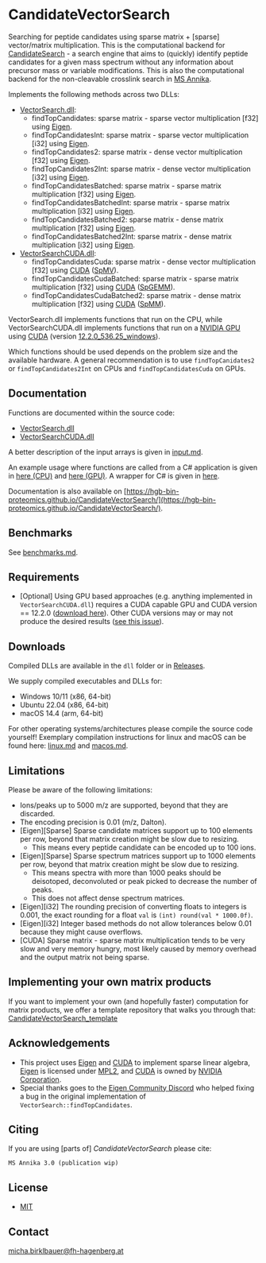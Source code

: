 # CandidateVectorSearch

Searching for peptide candidates using sparse matrix + [sparse] vector/matrix multiplication. This is the computational backend for
[CandidateSearch](https://github.com/hgb-bin-proteomics/CandidateSearch) - a search engine that aims to (quickly) identify peptide candidates for
a given mass spectrum without any information about precursor mass or variable modifications. This is also the computational backend for the
non-cleavable crosslink search in [MS Annika](https://github.com/hgb-bin-proteomics/MSAnnika).

Implements the following methods across two DLLs:
- [VectorSearch.dll](https://github.com/hgb-bin-proteomics/CandidateVectorSearch/blob/master/VectorSearch/dllmain.cpp):
  - findTopCandidates: sparse matrix - sparse vector multiplication [f32] using [Eigen](https://eigen.tuxfamily.org/).
  - findTopCandidatesInt: sparse matrix - sparse vector multiplication [i32] using [Eigen](https://eigen.tuxfamily.org/).
  - findTopCandidates2: sparse matrix - dense vector multiplication [f32] using [Eigen](https://eigen.tuxfamily.org/).
  - findTopCandidates2Int: sparse matrix - dense vector multiplication [i32] using [Eigen](https://eigen.tuxfamily.org/).
  - findTopCandidatesBatched: sparse matrix - sparse matrix multiplication [f32] using [Eigen](https://eigen.tuxfamily.org/).
  - findTopCandidatesBatchedInt: sparse matrix - sparse matrix multiplication [i32] using [Eigen](https://eigen.tuxfamily.org/).
  - findTopCandidatesBatched2: sparse matrix - dense matrix multiplication [f32] using [Eigen](https://eigen.tuxfamily.org/).
  - findTopCandidatesBatched2Int: sparse matrix - dense matrix multiplication [i32] using [Eigen](https://eigen.tuxfamily.org/).
- [VectorSearchCUDA.dll](https://github.com/hgb-bin-proteomics/CandidateVectorSearch/blob/master/VectorSearchCUDA/dllmain.cpp):
  - findTopCandidatesCuda: sparse matrix - dense vector multiplication [f32] using [CUDA](https://developer.nvidia.com/cuda-toolkit) ([SpMV](https://docs.nvidia.com/cuda/cusparse/index.html#cusparsespmv)).
  - findTopCandidatesCudaBatched: sparse matrix - sparse matrix multiplication [f32] using [CUDA](https://developer.nvidia.com/cuda-toolkit) ([SpGEMM](https://docs.nvidia.com/cuda/cusparse/index.html#cusparsespgemm)).
  - findTopCandidatesCudaBatched2: sparse matrix - dense matrix multiplication [f32] using [CUDA](https://developer.nvidia.com/cuda-toolkit) ([SpMM](https://docs.nvidia.com/cuda/cusparse/index.html#cusparsespmm)).

VectorSearch.dll implements functions that run on the CPU, while VectorSearchCUDA.dll implements functions that run on a [NVIDIA GPU](https://www.nvidia.com/) using [CUDA](https://developer.nvidia.com/cuda-toolkit) (version [12.2.0_536.25_windows](https://developer.nvidia.com/cuda-toolkit-archive)).

Which functions should be used depends on the problem size and the available hardware. A general recommendation is to use
`findTopCanidates2` or `findTopCandidates2Int` on CPUs and `findTopCandidatesCuda` on GPUs.

## Documentation

Functions are documented within the source code:
- [VectorSearch.dll](https://github.com/hgb-bin-proteomics/CandidateVectorSearch/blob/master/VectorSearch/dllmain.cpp)
- [VectorSearchCUDA.dll](https://github.com/hgb-bin-proteomics/CandidateVectorSearch/blob/master/VectorSearchCUDA/dllmain.cpp)

A better description of the input arrays is given in [input.md](input.md).

An example usage where functions are called from a C# application is given in
[here (CPU)](https://github.com/hgb-bin-proteomics/CandidateSearch/blob/master/CandidateSearchCPU.cs)
and [here (GPU)](https://github.com/hgb-bin-proteomics/CandidateSearch/blob/master/CandidateSearchGPU.cs).
A wrapper for C# is given in [here](https://github.com/hgb-bin-proteomics/CandidateVectorSearch/blob/master/VectorSearchInterface/VectorSearchAPI.cs).

Documentation is also available on
[https://hgb-bin-proteomics.github.io/CandidateVectorSearch/](https://hgb-bin-proteomics.github.io/CandidateVectorSearch/).

## Benchmarks

See [benchmarks.md](benchmarks.md).

## Requirements

- \[Optional\] Using GPU based approaches (e.g. anything implemented in `VectorSearchCUDA.dll`) requires a CUDA capable GPU and CUDA version == 12.2.0
([download here](https://developer.nvidia.com/cuda-12-2-0-download-archive)). Other CUDA versions may or may not produce the desired results
([see this issue](https://github.com/hgb-bin-proteomics/CandidateVectorSearch/issues/32)).

## Downloads

Compiled DLLs are available in the `dll` folder or in
[Releases](https://github.com/hgb-bin-proteomics/CandidateVectorSearch/releases).

We supply compiled executables and DLLs for:
- Windows 10/11 (x86, 64-bit)
- Ubuntu 22.04 (x86, 64-bit)
- macOS 14.4 (arm, 64-bit)

For other operating systems/architectures please compile the source code yourself! Exemplary compilation instructions for linux and macOS can
be found here: [linux.md](linux.md) and [macos.md](macos.md).

## Limitations

Please be aware of the following limitations:
- Ions/peaks up to 5000 m/z are supported, beyond that they are discarded.
- The encoding precision is 0.01 (m/z, Dalton).
- \[Eigen\]\[Sparse\] Sparse candidate matrices support up to 100 elements per row, beyond that matrix creation might be slow due to resizing.
  - This means every peptide candidate can be encoded up to 100 ions.
- \[Eigen\]\[Sparse\] Sparse spectrum matrices support up to 1000 elements per row, beyond that matrix creation might be slow due to resizing.
  - This means spectra with more than 1000 peaks should be deisotoped, deconvoluted or peak picked to decrease the number of peaks.
  - This does not affect dense spectrum matrices.
- \[Eigen\]\[i32\] The rounding precision of converting floats to integers is 0.001, the exact rounding for a float `val` is `(int) round(val * 1000.0f)`.
- \[Eigen\]\[i32\] Integer based methods do not allow tolerances below 0.01 because they might cause overflows.
- \[CUDA\] Sparse matrix - sparse matrix multiplication tends to be very slow and very memory hungry, most likely caused by memory overhead and the output matrix not being sparse.

## Implementing your own matrix products

If you want to implement your own (and hopefully faster) computation for matrix products, we offer a template repository that walks you through that:
[CandidateVectorSearch_template](https://github.com/hgb-bin-proteomics/CandidateVectorSearch_template/)

## Acknowledgements

- This project uses [Eigen](https://eigen.tuxfamily.org/) and [CUDA](https://developer.nvidia.com/cuda-toolkit) to implement sparse linear algebra, [Eigen](https://eigen.tuxfamily.org/) is licensed under [MPL2](https://www.mozilla.org/en-US/MPL/2.0/), and [CUDA](https://developer.nvidia.com/cuda-toolkit) is owned by [NVIDIA Corporation](https://www.nvidia.com/).
- Special thanks goes to the [Eigen Community Discord](https://discord.gg/2SkEJGqZjR) who helped fixing a bug in the original implementation of `VectorSearch::findTopCandidates`.

## Citing

If you are using [parts of] *CandidateVectorSearch* please cite:

```
MS Annika 3.0 (publication wip)
```

## License

- [MIT](https://github.com/hgb-bin-proteomics/CandidateVectorSearch/blob/master/LICENSE)

## Contact

[micha.birklbauer@fh-hagenberg.at](mailto:micha.birklbauer@fh-hagenberg.at)
